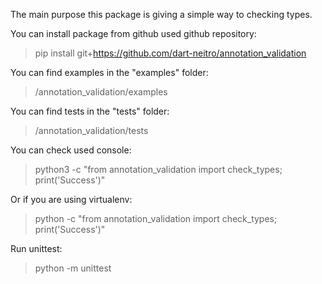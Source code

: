 The main purpose this package is giving a simple way to checking types.

You can install package from github used github repository:
> pip install git+https://github.com/dart-neitro/annotation_validation

You can find examples in the "examples" folder:
> /annotation_validation/examples

You can find tests in the "tests" folder:
> /annotation_validation/tests

You can check used console:
> python3 -c "from annotation_validation import check_types; print('Success')"

Or if you are using virtualenv:
> python -c "from annotation_validation import check_types; print('Success')"

Run unittest:
> python -m unittest
